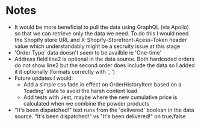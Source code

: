 # Notes
- It would be more beneficial to pull the data using GraphQL (via Apollo) so that we can retrieve only the data we need. To do this I would need the Shopify store URL and X-Shopify-Storefront-Acess-Token header value which understandably might be a secruity issue at this stage
- 'Order Type' data doesn't seem to be availble ie 'One-time'
- Address field line2 is optional in the data source. Both hardcoded orders do not show line2 but the second order does include the data so I added it it optionally (formats correctly with ', ')
- Future updates I would:
	- Add a simple css fade in effect on OrderHistoryItem based on a 'loading' state to avoid the harsh content load
	- Add tests with Jest, maybe where the new cumulative price is calculated when we combine the powder products
- "It's been dispatched!" text runs from the 'delivered' boolean in the data source. "It's been dispatched!" vs "It's been delivered!" on true/false
